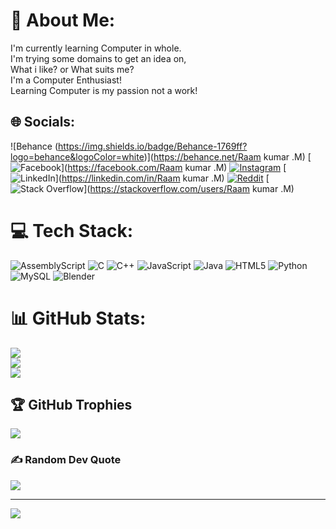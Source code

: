 # 💫 About Me:
I'm currently learning Computer in whole.<br>I'm trying some domains to get an idea on,<br>What i like? or What suits me?<br>I'm a Computer Enthusiast!<br>Learning Computer is my passion not a work!


## 🌐 Socials:
![Behance (https://img.shields.io/badge/Behance-1769ff?logo=behance&logoColor=white)](https://behance.net/Raam kumar .M) [![Facebook](https://img.shields.io/badge/Facebook-%231877F2.svg?logo=Facebook&logoColor=white)](https://facebook.com/Raam kumar .M) [![Instagram](https://img.shields.io/badge/Instagram-%23E4405F.svg?logo=Instagram&logoColor=white)](https://instagram.com/enthu_com) [![LinkedIn](https://img.shields.io/badge/LinkedIn-%230077B5.svg?logo=linkedin&logoColor=white)](https://linkedin.com/in/Raam kumar .M) [![Reddit](https://img.shields.io/badge/Reddit-%23FF4500.svg?logo=Reddit&logoColor=white)](https://reddit.com/user/Ok_Top_963) [![Stack Overflow](https://img.shields.io/badge/-Stackoverflow-FE7A16?logo=stack-overflow&logoColor=white)](https://stackoverflow.com/users/Raam kumar .M) 

# 💻 Tech Stack:
![AssemblyScript](https://img.shields.io/badge/assembly%20script-%23000000.svg?style=for-the-badge&logo=assemblyscript&logoColor=white) ![C](https://img.shields.io/badge/c-%2300599C.svg?style=for-the-badge&logo=c&logoColor=white) ![C++](https://img.shields.io/badge/c++-%2300599C.svg?style=for-the-badge&logo=c%2B%2B&logoColor=white) ![JavaScript](https://img.shields.io/badge/javascript-%23323330.svg?style=for-the-badge&logo=javascript&logoColor=%23F7DF1E) ![Java](https://img.shields.io/badge/java-%23ED8B00.svg?style=for-the-badge&logo=openjdk&logoColor=white) ![HTML5](https://img.shields.io/badge/html5-%23E34F26.svg?style=for-the-badge&logo=html5&logoColor=white) ![Python](https://img.shields.io/badge/python-3670A0?style=for-the-badge&logo=python&logoColor=ffdd54) ![MySQL](https://img.shields.io/badge/mysql-4479A1.svg?style=for-the-badge&logo=mysql&logoColor=white) ![Blender](https://img.shields.io/badge/blender-%23F5792A.svg?style=for-the-badge&logo=blender&logoColor=white)
# 📊 GitHub Stats:
![](https://github-readme-stats.vercel.app/api?username=Tamiltpg&theme=dark&hide_border=false&include_all_commits=false&count_private=false)<br/>
![](https://github-readme-streak-stats.herokuapp.com/?user=Tamiltpg&theme=dark&hide_border=false)<br/>
![](https://github-readme-stats.vercel.app/api/top-langs/?username=Tamiltpg&theme=dark&hide_border=false&include_all_commits=false&count_private=false&layout=compact)

## 🏆 GitHub Trophies
![](https://github-profile-trophy.vercel.app/?username=Tamiltpg&theme=gruvbox&no-frame=false&no-bg=false&margin-w=4)

### ✍️ Random Dev Quote
![](https://quotes-github-readme.vercel.app/api?type=horizontal&theme=radical)

---
[![](https://visitcount.itsvg.in/api?id=Tamiltpg&icon=5&color=0)](https://visitcount.itsvg.in)

<!-- Proudly created with GPRM ( https://gprm.itsvg.in ) -->
